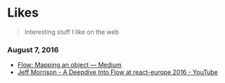 # Likes

> Interesting stuff I like on the web

### August 7, 2016

- [Flow: Mapping an object — Medium](https://medium.com/@thejameskyle/flow-mapping-an-object-373d64c44592#.v9gecdwq0) 
- [Jeff Morrison - A Deepdive Into Flow at react-europe 2016 - YouTube](https://www.youtube.com/watch?v=VEaDsKyDxkY) 
